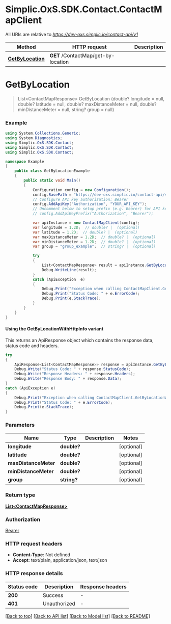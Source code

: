 # Simplic.OxS.SDK.Contact.ContactMapClient

All URIs are relative to *https://dev-oxs.simplic.io/contact-api/v1*

| Method | HTTP request | Description |
|--------|--------------|-------------|
| [**GetByLocation**](ContactMapClient.md#contactmapgetbylocationget) | **GET** /ContactMap/get-by-location |  |

<a id="contactmapgetbylocationget"></a>
# **GetByLocation**
> List&lt;ContactMapResponse&gt; GetByLocation (double? longitude = null, double? latitude = null, double? maxDistanceMeter = null, double? minDistanceMeter = null, string? group = null)



### Example
```csharp
using System.Collections.Generic;
using System.Diagnostics;
using Simplic.OxS.SDK.Contact;
using Simplic.OxS.SDK.Contact;
using Simplic.OxS.SDK.Contact;

namespace Example
{
    public class GetByLocationExample
    {
        public static void Main()
        {
            Configuration config = new Configuration();
            config.BasePath = "https://dev-oxs.simplic.io/contact-api/v1";
            // Configure API key authorization: Bearer
            config.AddApiKey("Authorization", "YOUR_API_KEY");
            // Uncomment below to setup prefix (e.g. Bearer) for API key, if needed
            // config.AddApiKeyPrefix("Authorization", "Bearer");

            var apiInstance = new ContactMapClient(config);
            var longitude = 1.2D;  // double? |  (optional) 
            var latitude = 1.2D;  // double? |  (optional) 
            var maxDistanceMeter = 1.2D;  // double? |  (optional) 
            var minDistanceMeter = 1.2D;  // double? |  (optional) 
            var group = "group_example";  // string? |  (optional) 

            try
            {
                List<ContactMapResponse> result = apiInstance.GetByLocation(longitude, latitude, maxDistanceMeter, minDistanceMeter, group);
                Debug.WriteLine(result);
            }
            catch (ApiException  e)
            {
                Debug.Print("Exception when calling ContactMapClient.GetByLocation: " + e.Message);
                Debug.Print("Status Code: " + e.ErrorCode);
                Debug.Print(e.StackTrace);
            }
        }
    }
}
```

#### Using the GetByLocationWithHttpInfo variant
This returns an ApiResponse object which contains the response data, status code and headers.

```csharp
try
{
    ApiResponse<List<ContactMapResponse>> response = apiInstance.GetByLocationWithHttpInfo(longitude, latitude, maxDistanceMeter, minDistanceMeter, group);
    Debug.Write("Status Code: " + response.StatusCode);
    Debug.Write("Response Headers: " + response.Headers);
    Debug.Write("Response Body: " + response.Data);
}
catch (ApiException e)
{
    Debug.Print("Exception when calling ContactMapClient.GetByLocationWithHttpInfo: " + e.Message);
    Debug.Print("Status Code: " + e.ErrorCode);
    Debug.Print(e.StackTrace);
}
```

### Parameters

| Name | Type | Description | Notes |
|------|------|-------------|-------|
| **longitude** | **double?** |  | [optional]  |
| **latitude** | **double?** |  | [optional]  |
| **maxDistanceMeter** | **double?** |  | [optional]  |
| **minDistanceMeter** | **double?** |  | [optional]  |
| **group** | **string?** |  | [optional]  |

### Return type

[**List&lt;ContactMapResponse&gt;**](ContactMapResponse.md)

### Authorization

[Bearer](../README.md#Bearer)

### HTTP request headers

 - **Content-Type**: Not defined
 - **Accept**: text/plain, application/json, text/json


### HTTP response details
| Status code | Description | Response headers |
|-------------|-------------|------------------|
| **200** | Success |  -  |
| **401** | Unauthorized |  -  |

[[Back to top]](#) [[Back to API list]](../README.md#documentation-for-api-endpoints) [[Back to Model list]](../README.md#documentation-for-models) [[Back to README]](../README.md)

